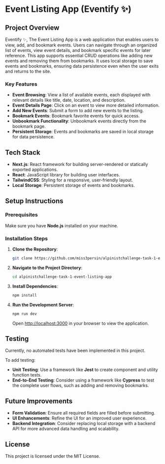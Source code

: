 
# Event Listing App (Eventify ✨)

## Project Overview
Eventify ✨, The Event Listing App is a web application that enables users to view, add, and bookmark events. Users can navigate through an organized list of events, view event details, and bookmark specific events for later reference. This app supports essential CRUD operations like adding new events and removing them from bookmarks. It uses local storage to save events and bookmarks, ensuring data persistence even when the user exits and returns to the site.

### Key Features
- **Event Browsing**: View a list of available events, each displayed with relevant details like title, date, location, and description.
- **Event Details Page**: Click on an event to view more detailed information.
- **Add New Events**: Submit a form to add new events to the listing.
- **Bookmark Events**: Bookmark favorite events for quick access.
- **Unbookmark Functionality**: Unbookmark events directly from the bookmark page.
- **Persistent Storage**: Events and bookmarks are saved in local storage for data persistence.

## Tech Stack
- **Next.js**: React framework for building server-rendered or statically exported applications.
- **React**: JavaScript library for building user interfaces.
- **TailwindCSS**: Styling for a responsive, user-friendly layout.
- **Local Storage**: Persistent storage of events and bookmarks.

## Setup Instructions

### Prerequisites
Make sure you have **Node.js** installed on your machine.

### Installation Steps
1. **Clone the Repository**:
   ```bash
   git clone https://github.com/miss3persin/alpinistchallenge-task-1-event-listing-app.git
   ```
2. **Navigate to the Project Directory**:
   ```bash
   cd alpinistchallenge-task-1-event-listing-app
   ```
3. **Install Dependencies**:
   ```bash
   npm install
   ```
4. **Run the Development Server**:
   ```bash
   npm run dev
   ```
   Open [http://localhost:3000](http://localhost:3000) in your browser to view the application.

## Testing
Currently, no automated tests have been implemented in this project.

To add testing:
- **Unit Testing**: Use a framework like **Jest** to create component and utility function tests.
- **End-to-End Testing**: Consider using a framework like **Cypress** to test the complete user flows, such as adding and removing bookmarks.

## Future Improvements
- **Form Validation**: Ensure all required fields are filled before submitting.
- **UI Enhancements**: Refine the UI for an improved user experience.
- **Backend Integration**: Consider replacing local storage with a backend API for more advanced data handling and scalability.

## License
This project is licensed under the MIT License.

